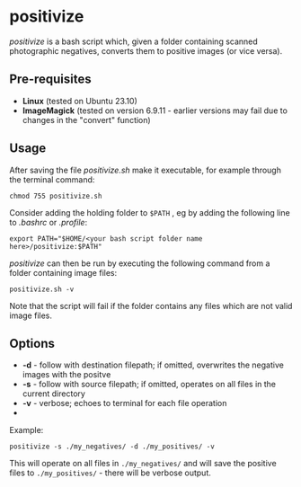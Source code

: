 # positivize

*positivize* is a bash script which, given a folder containing scanned photographic negatives, converts them to positive images (or vice versa).

## Pre-requisites
* **Linux** (tested on Ubuntu 23.10)
* **ImageMagick** (tested on version 6.9.11 - earlier versions may fail due to changes in the "convert" function)

## Usage

After saving the file *positivize.sh* make it executable, for example through the terminal command:
```
chmod 755 positivize.sh
```
Consider adding the holding folder to ```$PATH``` , eg by adding the following line to *.bashrc* or *.profile*:
```
export PATH="$HOME/<your bash script folder name here>/positivize:$PATH"
```
*positivize* can then be run by executing the following command from a folder containing image files:
```
positivize.sh -v
```
Note that the script will fail if the folder contains any files which are not valid image files.

## Options
* **-d** - follow with destination filepath; if omitted, overwrites the negative images with the positve
* **-s** - follow with source filepath; if omitted, operates on all files in the current directory
* **-v** - verbose; echoes to terminal for each file operation
* 
Example:
```
positivize -s ./my_negatives/ -d ./my_positives/ -v
```
This will operate on all files in ```./my_negatives/``` and will save the positive files to ```./my_positives/``` - there will be verbose output.
